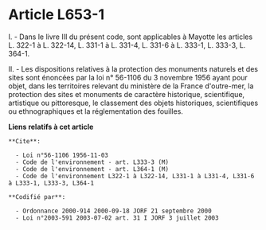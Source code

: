 # Article L653-1

I. - Dans le livre III du présent code, sont applicables à Mayotte les articles L. 322-1 à L. 322-14, L. 331-1 à L. 331-4, L.
331-6 à L. 333-1, L. 333-3, L. 364-1.

II. - Les dispositions relatives à la protection des monuments naturels et des sites sont énoncées par la loi n° 56-1106 du 3
novembre 1956 ayant pour objet, dans les territoires relevant du ministère de la France d'outre-mer, la protection des sites
et monuments de caractère historique, scientifique, artistique ou pittoresque, le classement des objets historiques,
scientifiques ou ethnographiques et la réglementation des fouilles.

**Liens relatifs à cet article**

	**Cite**:

	  - Loi n°56-1106 1956-11-03
	  - Code de l'environnement - art. L333-3 (M)
	  - Code de l'environnement - art. L364-1 (M)
	  - Code de l'environnement L322-1 à L322-14, L331-1 à L331-4, L331-6 à L333-1, L333-3, L364-1

	**Codifié par**:

	  - Ordonnance 2000-914 2000-09-18 JORF 21 septembre 2000
	  - Loi n°2003-591 2003-07-02 art. 31 I JORF 3 juillet 2003
